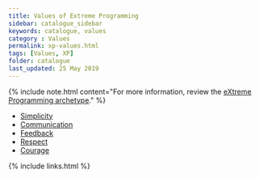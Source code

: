 ```yaml
---
title: Values of Extreme Programming
sidebar: catalogue_sidebar
keywords: catalogue, values
category : Values
permalink: xp-values.html
tags: [Values, XP]
folder: catalogue
last_updated: 25 May 2019
---
```


{% include note.html content="For more information, review the [eXtreme Programming archetype](/archetype/XP)." %}

* [Simplicity](value-xp-simplicity)
* [Communication](value-xp-communication)
* [Feedback](value-xp-feedback)
* [Respect](value-xp-respect)
* [Courage](value-xp-courage)

{% include links.html %}

